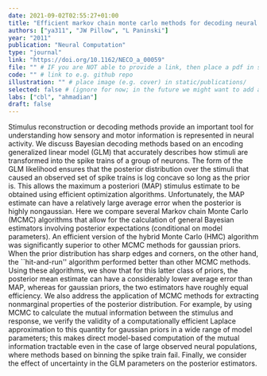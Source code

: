 ```yaml
---
date: 2021-09-02T02:55:27+01:00
title: "Efficient markov chain monte carlo methods for decoding neural spike trains"
authors: ["ya311", "JW Pillow", "L Paninski"]
year: "2011"
publication: "Neural Computation"
type: "journal"
link: "https://doi.org/10.1162/NECO_a_00059"
file: "" # IF you are NOT able to provide a link, then place a pdf in static/publications/ and write the filename here (e.g. "hennequin-neuron-2018.pdf") 
code: "" # link to e.g. github repo
illustration: "" # place image (e.g. cover) in static/publications/
selected: false # (ignore for now; in the future we might want to add a "Selected publications" section)
labs: ["cbl", "ahmadian"]
draft: false
---
```


Stimulus reconstruction or decoding methods provide an important tool for understanding how sensory and motor information is represented in neural activity. We discuss Bayesian decoding methods based on an encoding generalized linear model (GLM) that accurately describes how stimuli are transformed into the spike trains of a group of neurons. The form of the GLM likelihood ensures that the posterior distribution over the stimuli that caused an observed set of spike trains is log concave so long as the prior is. This allows the maximum a posteriori (MAP) stimulus estimate to be obtained using efficient optimization algorithms. Unfortunately, the MAP estimate can have a relatively large average error when the posterior is highly nongaussian. Here we compare several Markov chain Monte Carlo (MCMC) algorithms that allow for the calculation of general Bayesian estimators involving posterior expectations (conditional on model parameters). An efficient version of the hybrid Monte Carlo (HMC) algorithm was significantly superior to other MCMC methods for gaussian priors. When the prior distribution has sharp edges and corners, on the other hand, the ``hit-and-run'' algorithm performed better than other MCMC methods. Using these algorithms, we show that for this latter class of priors, the posterior mean estimate can have a considerably lower average error than MAP, whereas for gaussian priors, the two estimators have roughly equal efficiency. We also address the application of MCMC methods for extracting nonmarginal properties of the posterior distribution. For example, by using MCMC to calculate the mutual information between the stimulus and response, we verify the validity of a computationally efficient Laplace approximation to this quantity for gaussian priors in a wide range of model parameters; this makes direct model-based computation of the mutual information tractable even in the case of large observed neural populations, where methods based on binning the spike train fail. Finally, we consider the effect of uncertainty in the GLM parameters on the posterior estimators.
